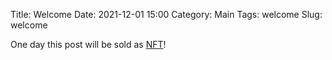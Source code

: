 Title: Welcome
Date: 2021-12-01 15:00
Category: Main
Tags: welcome
Slug: welcome

One day this post will be sold as [NFT](https://www.currentaffairs.org/2021/12/are-nfts-any-more-stupid-than-everything-else)!
